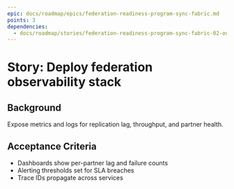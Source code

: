 ```yaml
---
epic: docs/roadmap/epics/federation-readiness-program-sync-fabric.md
points: 3
dependencies:
  - docs/roadmap/stories/federation-readiness-program-sync-fabric-02-outbound-service.md
---
```

# Story: Deploy federation observability stack

## Background
Expose metrics and logs for replication lag, throughput, and partner health.

## Acceptance Criteria
- Dashboards show per-partner lag and failure counts
- Alerting thresholds set for SLA breaches
- Trace IDs propagate across services
